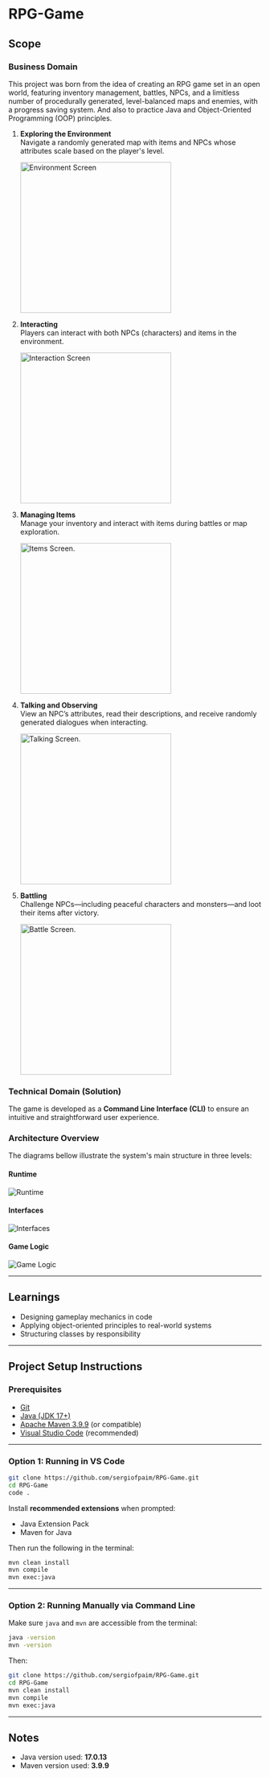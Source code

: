 # RPG-Game

## Scope

### **Business Domain**

This project was born from the idea of creating an RPG game set in an open world, featuring inventory management, battles, NPCs, and a limitless number of procedurally generated, level-balanced maps and enemies, with a progress saving system. And also to practice Java and Object-Oriented Programming (OOP) principles.

1. **Exploring the Environment**  
   Navigate a randomly generated map with items and NPCs whose attributes scale based on the player's level.

   <img src="resource/Enviroment_Screen.png" alt="Environment Screen" width="300"/>

2. **Interacting**  
   Players can interact with both NPCs (characters) and items in the environment.

   <img src="resource/Interaction_Screen.png" alt="Interaction Screen" width="300"/>

3. **Managing Items**  
   Manage your inventory and interact with items during battles or map exploration.

   <img src="resource/Items_Screen.png" alt="Items Screen." width="300"/>

4. **Talking and Observing**  
   View an NPC’s attributes, read their descriptions, and receive randomly generated dialogues when interacting.

   <img src="resource/Talking_Screen.png" alt="Talking Screen." width="300"/>

5. **Battling**  
   Challenge NPCs—including peaceful characters and monsters—and loot their items after victory.

   <img src="resource/Battle_Screen.png" alt="Battle Screen." width="300"/>

### **Technical Domain (Solution)**

The game is developed as a **Command Line Interface (CLI)** to ensure an intuitive and straightforward user experience.

### **Architecture Overview**

The diagrams bellow illustrate the system's main structure in three levels:

#### Runtime
![Runtime](resource/Architecture-Runtime.png)

#### Interfaces
![Interfaces](resource/Architecture-Interfaces.png)


#### Game Logic
![Game Logic](resource/Architecture-Game.png)

---

## Learnings

- Designing gameplay mechanics in code  
- Applying object-oriented principles to real-world systems  
- Structuring classes by responsibility  

---

## Project Setup Instructions

### Prerequisites

- [Git](https://git-scm.com/)
- [Java (JDK 17+)](https://adoptium.net/)
- [Apache Maven 3.9.9](https://maven.apache.org/) (or compatible)
- [Visual Studio Code](https://code.visualstudio.com/) (recommended)

---

### Option 1: Running in VS Code

```bash
git clone https://github.com/sergiofpaim/RPG-Game.git
cd RPG-Game
code .
```

Install **recommended extensions** when prompted:
   - Java Extension Pack
   - Maven for Java

Then run the following in the terminal:

```bash
mvn clean install
mvn compile
mvn exec:java
```

---

### Option 2: Running Manually via Command Line

Make sure `java` and `mvn` are accessible from the terminal:

```bash
java -version
mvn -version
```

Then:

```bash
git clone https://github.com/sergiofpaim/RPG-Game.git
cd RPG-Game
mvn clean install
mvn compile
mvn exec:java
```

---

## Notes

- Java version used: **17.0.13**
- Maven version used: **3.9.9**
